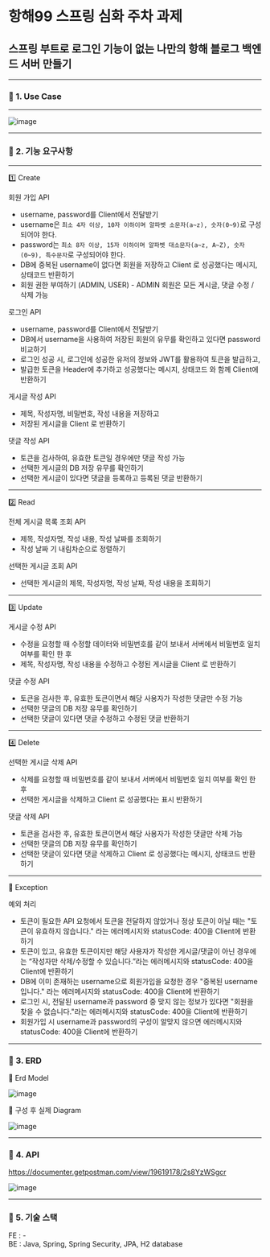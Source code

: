 # 항해99 스프링 심화 주차 과제 
## 스프링 부트로 로그인 기능이 없는 나만의 항해 블로그 백엔드 서버 만들기

----------------------------------------------------------------------------------------------------------------
### 📌 1. Use Case 
----------------------------------------------------------------------------------------------------------------

![image](https://user-images.githubusercontent.com/117708164/207789662-7b745862-8ce3-4d38-9926-1bc61008bb33.png)

----------------------------------------------------------------------------------------------------------------
### 📌 2. 기능 요구사항
----------------------------------------------------------------------------------------------------------------
1️⃣ Create

회원 가입 API<br>

   - username, password를 Client에서 전달받기
   - username은  `최소 4자 이상, 10자 이하이며 알파벳 소문자(a~z), 숫자(0~9)`로 구성되어야 한다.
   - password는  `최소 8자 이상, 15자 이하이며 알파벳 대소문자(a~z, A~Z), 숫자(0~9), 특수문자`로 구성되어야 한다.
   - DB에 중복된 username이 없다면 회원을 저장하고 Client 로 성공했다는 메시지, 상태코드 반환하기
   - 회원 권한 부여하기 (ADMIN, USER) - ADMIN 회원은 모든 게시글, 댓글 수정 / 삭제 가능

로그인 API<br>
 
   - username, password를 Client에서 전달받기
   - DB에서 username을 사용하여 저장된 회원의 유무를 확인하고 있다면 password 비교하기
   - 로그인 성공 시, 로그인에 성공한 유저의 정보와 JWT를 활용하여 토큰을 발급하고, 
   - 발급한 토큰을 Header에 추가하고 성공했다는 메시지, 상태코드 와 함께 Client에 반환하기

게시글 작성 API<br>

 - 제목, 작성자명, 비밀번호, 작성 내용을 저장하고
 - 저장된 게시글을 Client 로 반환하기

댓글 작성 API<br>
   - 토큰을 검사하여, 유효한 토큰일 경우에만 댓글 작성 가능
   - 선택한 게시글의 DB 저장 유무를 확인하기
   - 선택한 게시글이 있다면 댓글을 등록하고 등록된 댓글 반환하기

----------------------------------------------------------------------------------------------------------------
2️⃣ Read

전체 게시글 목록 조회 API<br>

 - 제목, 작성자명, 작성 내용, 작성 날짜를 조회하기
 - 작성 날짜 기 내림차순으로 정렬하기
 
선택한 게시글 조회 API<br>

 - 선택한 게시글의 제목, 작성자명, 작성 날짜, 작성 내용을 조회하기 

----------------------------------------------------------------------------------------------------------------
3️⃣ Update

게시글 수정 API<br>

 - 수정을 요청할 때 수정할 데이터와 비밀번호를 같이 보내서 서버에서 비밀번호 일치 여부를 확인 한 후
 - 제목, 작성자명, 작성 내용을 수정하고 수정된 게시글을 Client 로 반환하기

댓글 수정 API<br>

   - 토큰을 검사한 후, 유효한 토큰이면서 해당 사용자가 작성한 댓글만 수정 가능
   - 선택한 댓글의 DB 저장 유무를 확인하기
   - 선택한 댓글이 있다면 댓글 수정하고 수정된 댓글 반환하기
      
----------------------------------------------------------------------------------------------------------------
4️⃣ Delete 

선택한 게시글 삭제 API<br>

 - 삭제를 요청할 때 비밀번호를 같이 보내서 서버에서 비밀번호 일치 여부를 확인 한 후
 - 선택한 게시글을 삭제하고 Client 로 성공했다는 표시 반환하기
    
댓글 삭제 API<br>

   - 토큰을 검사한 후, 유효한 토큰이면서 해당 사용자가 작성한 댓글만 삭제 가능
   - 선택한 댓글의 DB 저장 유무를 확인하기
   - 선택한 댓글이 있다면 댓글 삭제하고 Client 로 성공했다는 메시지, 상태코드 반환하기

----------------------------------------------------------------------------------------------------------------
🧨 Exception 

예외 처리
   - 토큰이 필요한 API 요청에서 토큰을 전달하지 않았거나 정상 토큰이 아닐 때는 "토큰이 유효하지 않습니다." 라는 에러메시지와 statusCode: 400을 Client에 반환하기
   - 토큰이 있고, 유효한 토큰이지만 해당 사용자가 작성한 게시글/댓글이 아닌 경우에는 “작성자만 삭제/수정할 수 있습니다.”라는 에러메시지와 statusCode: 400을 Client에 반환하기
   - DB에 이미 존재하는 username으로 회원가입을 요청한 경우 "중복된 username 입니다." 라는 에러메시지와 statusCode: 400을 Client에 반환하기
   - 로그인 시, 전달된 username과 password 중 맞지 않는 정보가 있다면 "회원을 찾을 수 없습니다."라는 에러메시지와 statusCode: 400을 Client에 반환하기
   - 회원가입 시 username과 password의 구성이 알맞지 않으면 에러메시지와 statusCode: 400을 Client에 반환하기 

----------------------------------------------------------------------------------------------------------------
### 📌 3. ERD

📍 Erd Model  

![image](https://user-images.githubusercontent.com/117708164/207763060-64a7f585-8ee9-4fb3-bb0f-f1c4224cb2a7.png)

📍 구성 후 실제 Diagram

![image](https://user-images.githubusercontent.com/117708164/207763220-0a3d948f-98e7-4831-a026-0cc29824c0a4.png)
   
----------------------------------------------------------------------------------------------------------------

### 📌 4. API

https://documenter.getpostman.com/view/19619178/2s8YzWSgcr

![image](https://user-images.githubusercontent.com/117708164/207765206-68ff1c99-fd09-4ec2-bcd0-a51024f7e90e.png)


----------------------------------------------------------------------------------------------------------------

### 📌 5. 기술 스택
FE : -  <br>
BE : Java, Spring, Spring Security, JPA, H2 database
